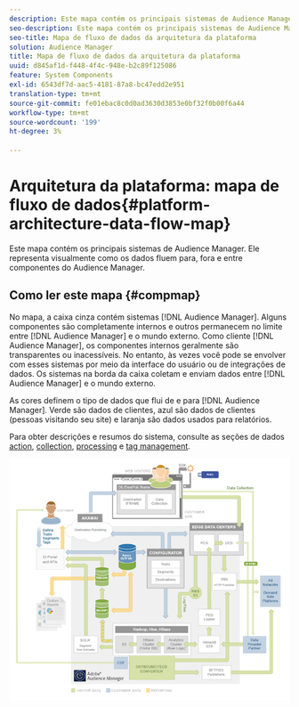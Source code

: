 ```yaml
---
description: Este mapa contém os principais sistemas de Audience Manager. Ele representa visualmente como os dados fluem para, fora e entre componentes do Audience Manager.
seo-description: Este mapa contém os principais sistemas de Audience Manager. Ele representa visualmente como os dados fluem para, fora e entre componentes do Audience Manager.
seo-title: Mapa de fluxo de dados da arquitetura da plataforma
solution: Audience Manager
title: Mapa de fluxo de dados da arquitetura da plataforma
uuid: d845af1d-f448-4f4c-948e-b2c89f125086
feature: System Components
exl-id: 6543df7d-aac5-4181-87a8-bc47edd2e951
translation-type: tm+mt
source-git-commit: fe01ebac8c0d0ad3630d3853e0bf32f0b00f6a44
workflow-type: tm+mt
source-wordcount: '199'
ht-degree: 3%

---
```


# Arquitetura da plataforma: mapa de fluxo de dados{#platform-architecture-data-flow-map}

Este mapa contém os principais sistemas de Audience Manager. Ele representa visualmente como os dados fluem para, fora e entre componentes do Audience Manager.

## Como ler este mapa {#compmap}

<!-- 

c_compmap.xml

 -->

No mapa, a caixa cinza contém sistemas [!DNL Audience Manager]. Alguns componentes são completamente internos e outros permanecem no limite entre [!DNL Audience Manager] e o mundo externo. Como cliente [!DNL Audience Manager], os componentes internos geralmente são transparentes ou inacessíveis. No entanto, às vezes você pode se envolver com esses sistemas por meio da interface do usuário ou de integrações de dados. Os sistemas na borda da caixa coletam e enviam dados entre [!DNL Audience Manager] e o mundo externo.

As cores definem o tipo de dados que flui de e para [!DNL Audience Manager]. Verde são dados de clientes, azul são dados de clientes (pessoas visitando seu site) e laranja são dados usados para relatórios.

Para obter descrições e resumos do sistema, consulte as seções de dados [action](../../reference/system-components/components-data-action.md), [collection](../../reference/system-components/components-data-collection.md), [processing](../../reference/system-components/components-data-processing.md) e [tag management](../../reference/system-components/components-tag-management.md).

![](assets/flowmap.png)
